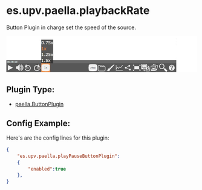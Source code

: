 # es.upv.paella.playbackRate

Button Plugin in charge set the speed of the source.

![](images/playbackRate.jpg)

## Plugin Type:
- [paella.ButtonPlugin](../plugin_type.md)


## Config Example:

Here's are the config  lines for this plugin:

```json
{
	"es.upv.paella.playPauseButtonPlugin":
	{
		"enabled":true
	},
}
```
